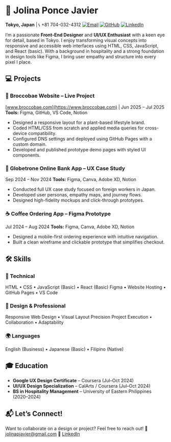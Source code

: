 
# 🎨 Jolina Ponce Javier

**Tokyo, Japan** | 📞 +81 704-032-4312
[![Email](https://img.shields.io/badge/Email-jolinapjavier%40gmail.com-brightgreen)](mailto:jolinapjavier@gmail.com)
[![GitHub](https://img.shields.io/badge/GitHub-jolinajavier-blue)](https://github.com/jolinajavier)
[![LinkedIn](https://img.shields.io/badge/LinkedIn-Jolina%20Javier-blue)](https://www.linkedin.com/in/jolina-javier)


I’m a passionate **Front-End Designer** and **UI/UX Enthusiast** with a keen eye for detail, based in Tokyo. I enjoy transforming visual concepts into responsive and accessible web interfaces using HTML, CSS, JavaScript, and React (basic). With a background in hospitality and a strong foundation in design tools like Figma, I bring user empathy and structure into every pixel I place.


## 💻 Projects

### 🌱 **Broccobae Website – Live Project**

[www.broccobae.com](https://www.broccobae.com) | Jun 2025 – Jul 2025
**Tools:** Figma, GitHub, VS Code, Notion

* Designed a responsive layout for a plant-based lifestyle brand.
* Coded HTML/CSS from scratch and applied media queries for cross-device compatibility.
* Configured DNS settings and deployed using GitHub Pages with a custom domain.
* Developed and published prototype demo pages with styled UI components.

### 💸 **Globetrone Online Bank App – UX Case Study**

Sep 2024 – Nov 2024
**Tools:** Figma, Canva, Adobe XD, Notion

* Conducted full UX case study focused on foreign workers in Japan.
* Developed user personas, empathy maps, and journey flows.
* Designed high-fidelity mockups and click-through prototypes.

### ☕ **Coffee Ordering App – Figma Prototype**

Jul 2024 – Aug 2024
**Tools:** Figma, Canva, Adobe XD, Notion

* Designed a mobile-first ordering experience with intuitive navigation.
* Built a clean wireframe and clickable prototype that simplifies checkout.
  

## 🛠️ Skills

### 🧰 Technical

HTML • CSS • JavaScript (Basic) • React (Basic)
Figma • Website Hosting • GitHub Pages • VS Code

### 🎯 Design & Professional

Responsive Web Design • Visual Layout Precision
Project Execution • Collaboration • Adaptability

### 🌍 Languages

English (Business) • Japanese (Basic) • Filipino (Native)


## 🎓 Education

* **Google UX Design Certificate** – Coursera (Jul–Oct 2024)
* **UI/UX Design Specialization** – CalArts / Coursera (Jul–Oct 2024)
* **BS in Hospitality Management** – University of Eastern Philippines (2020–2024)


## 📬 Let’s Connect!

Want to collaborate on a design or project?
Feel free to reach out!
📧 [jolinapjavier@gmail.com](mailto:jolinapjavier@gmail.com)
🔗 [LinkedIn](https://www.linkedin.com/in/jolina-javier)


